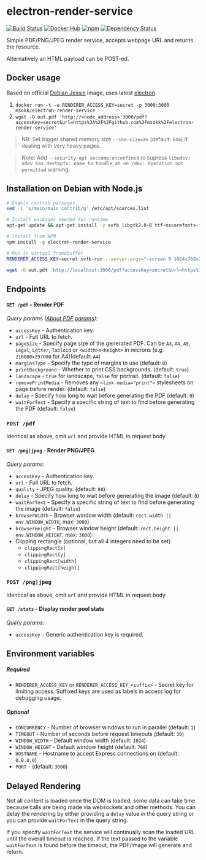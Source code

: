 # electron-render-service
[![Build Status](https://travis-ci.org/msokk/electron-render-service.svg?branch=master)](https://travis-ci.org/msokk/electron-render-service)
[![Docker Hub](https://img.shields.io/badge/docker-ready-blue.svg)](https://hub.docker.com/r/msokk/electron-render-service/)
[![npm](https://img.shields.io/npm/v/electron-render-service.svg)](https://www.npmjs.com/package/electron-render-service)
[![Dependency Status](https://david-dm.org/msokk/electron-render-service.svg)](https://david-dm.org/msokk/electron-render-service)

Simple PDF/PNG/JPEG render service, accepts webpage URL and returns the resource.

Alternatively an HTML payload can be POST-ed.

## Docker usage

Based on official [Debian Jessie](https://hub.docker.com/_/debian/) image, uses latest [electron](https://github.com/atom/electron).


1. `docker run -t -e RENDERER_ACCESS_KEY=secret -p 3000:3000 msokk/electron-render-service`
2. `wget -O out.pdf 'http://<node_address>:3000/pdf?accessKey=secret&url=https%3A%2F%2Fgithub.com%2Fmsokk%2Felectron-render-service'`

> NB: Set bigger shared memory size `--shm-size=Xm` (default: `64m`) if dealing with very heavy pages.

> Note: Add `--security-opt seccomp:unconfined` to supress `libudev: udev_has_devtmpfs: name_to_handle_at on /dev: Operation not permitted` warning.



## Installation on Debian with Node.js

```sh
# Enable contrib packages
sed -i 's/main/main contrib/g' /etc/apt/sources.list

# Install packages needed for runtime
apt-get update && apt-get install -y xvfb libgtk2.0-0 ttf-mscorefonts-installer libnotify4 libgconf2-4 libxss1 libnss3 dbus-x11

# Install from NPM
npm install -g electron-render-service

# Run in virtual framebuffer
RENDERER_ACCESS_KEY=secret xvfb-run --server-args="-screen 0 1024x768x24" electron-render-service

wget -O out.pdf 'http://localhost:3000/pdf?accessKey=secret&url=https%3A%2F%2Fgithub.com%2Fmsokk%2Felectron-render-service'
```


## Endpoints

#### `GET /pdf` - Render PDF

*Query params ([About PDF params](https://github.com/atom/electron/blob/master/docs/api/web-contents.md#webcontentsprinttopdfoptions-callback)):*

  * `accessKey` - Authentication key.
  * `url` - Full URL to fetch.
  * `pageSize` - Specify page size of the generated PDF. Can be `A3`, `A4`, `A5`, `Legal`, `Letter`, `Tabloid` or `<width>x<height>` in microns (e.g. `210000x297000` for A4)(default: `A4`)
  * `marginsType` - Specify the type of margins to use (default: `0`)
  * `printBackground` - Whether to print CSS backgrounds. (default: `true`)
  * `landscape` -  `true` for landscape, `false` for portrait. (default: `false`)
  * `removePrintMedia` - Removes any `<link media="print">` stylesheets on page before render. (default: `false`)
  * `delay` - Specify how long to wait before generating the PDF (default: `0`)
  * `waitForText` - Specify a specific string of text to find before generating the PDF (default: `false`)

### `POST /pdf`

Identical as above, omit `url` and provide HTML in request body.

#### `GET /png|jpeg` - Render PNG/JPEG

*Query params:*

  * `accessKey` - Authentication key.
  * `url` - Full URL to fetch.
  * `quality` - JPEG quality. (default: `80`)
  * `delay` - Specify how long to wait before generating the image (default: `0`)
  * `waitForText` - Specify a specific string of text to find before generating the image (default: `false`)
  * `browserWidth` - Browser window width (default: `rect.width || env.WINDOW_WIDTH`, max: `3000`)
  * `browserHeight` - Browser window height (default: `rect.height || env.WINDOW_HEIGHT`, max: `3000`)
  * Clipping rectangle (optional, but all 4 integers need to be set)
    * `clippingRect[x]`
    * `clippingRect[y]`
    * `clippingRect[width]`
    * `clippingRect[height]`

### `POST /png|jpeg`

Identical as above, omit `url` and provide HTML in request body.

#### `GET /stats` - Display render pool stats

*Query params:*

* `accessKey` - Generic authentication key is required.


## Environment variables

##### *Required*
* `RENDERER_ACCESS_KEY` or `RENDERER_ACCESS_KEY_<suffix>` - Secret key for limiting access. Suffixed keys are used as labels in access log for debugging usage.

##### *Optional*
* `CONCURRENCY` - Number of browser windows to run in parallel (default: `1`)
* `TIMEOUT` - Number of seconds before request timeouts (default: `30`)
* `WINDOW_WIDTH` - Default window width (default: `1024`)
* `WINDOW_HEIGHT` - Default window height (default: `768`)
* `HOSTNAME` - Hostname to accept Express connections on (default: `0.0.0.0`)
* `PORT` - (default: `3000`)


## Delayed Rendering

Not all content is loaded once the DOM is loaded, some data can take time because calls are being made via websockets and other methods. You can delay the rendering by either providing a `delay` value in the query string or you can provide `waitForText` in the query string.

If you specify `waitForText` the service will continually scan the loaded URL until the overall timeout is reached. If the text passed to the variable `waitForText` is found before the timeout, the PDF/image will generate and return.
